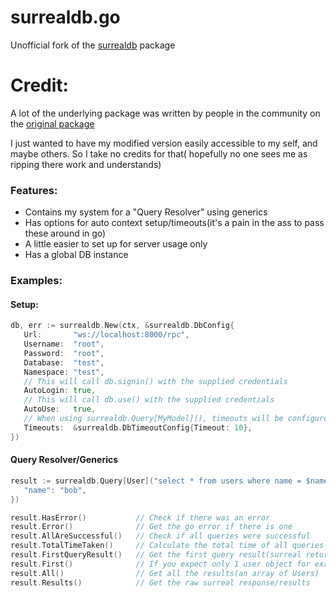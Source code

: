 # surrealdb.go

Unofficial fork of the [surrealdb](https://github.com/surrealdb/surrealdb.go) package

# Credit:

A lot of the underlying package was written by people in the community on
the [original package](https://github.com/surrealdb/surrealdb.go)

I just wanted to have my modified version easily accessible to my self, and maybe others. So I take no credits for that(
hopefully no one sees me as ripping there work and understands)

### Features:

- Contains my system for a "Query Resolver" using generics
- Has options for auto context setup/timeouts(it's a pain in the ass to pass these around in go)
- A little easier to set up for server usage only
- Has a global DB instance

### Examples:

#### Setup:

```go
db, err := surrealdb.New(ctx, &surrealdb.DbConfig{
   Url:       "ws://localhost:8000/rpc",
   Username:  "root",
   Password:  "root",
   Database:  "test",
   Namespace: "test",
   // This will call db.signin() with the supplied credentials
   AutoLogin: true,
   // This will call db.use() with the supplied credentials
   AutoUse:   true,
   // When using surrealdb.Query[MyModel](), timeouts will be configured
   Timeouts:  &surrealdb.DbTimeoutConfig{Timeout: 10},
})
```

#### Query Resolver/Generics

```go
result := surrealdb.Query[User]("select * from users where name = $name", map[string]any{
   "name": "bob",
})

result.HasError()           // Check if there was an error
result.Error()              // Get the go error if there is one
result.AllAreSuccessful()   // Check if all queries were successful
result.TotalTimeTaken()     // Calculate the total time of all queries
result.FirstQueryResult()   // Get the first query result(surreal returns multiple results for a query, so if you run more than 1, this is useful)
result.First()              // If you expect only 1 user object for example, it will take the first out of the response and return it(so you don't have to play with arrays, it will be a "User" instance for example)
result.All()                // Get all the results(an array of Users)
result.Results()            // Get the raw surreal response/results
```

